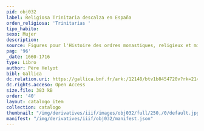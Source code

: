 ```yaml
---
pid: obj032
label: Religiosa Trinitaria descalza en España
orden_religiosa: 'Trinitarias '
tipo_habito: 
sexo: Mujer
description: 
source: Figures pour l'Histoire des ordres monastiques, religieux et militaires
pag: '96'
_date: 1660-1716
type: Libro
author: Père Helyot
bibl: Gallica
dc.relation.uri: https://gallica.bnf.fr/ark:/12148/btv1b8454720v?rk=21459;4
dc.rights.acceso: Open Access
size.file: 383 kB
order: '40'
layout: catalogo_item
collection: catalogo
thumbnail: "/img/derivatives/iiif/images/obj032/full/250,/0/default.jpg"
manifest: "/img/derivatives/iiif/obj032/manifest.json"
---
```

